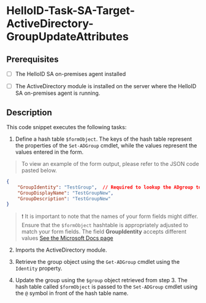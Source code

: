 
# HelloID-Task-SA-Target-ActiveDirectory-GroupUpdateAttributes

## Prerequisites

- [ ] The HelloID SA on-premises agent installed

- [ ] The ActiveDirectory module is installed on the server where the HelloID SA on-premises agent is running.

## Description

This code snippet executes the following tasks:

1. Define a hash table `$formObject`. The keys of the hash table represent the properties of the `Set-ADGroup` cmdlet, while the values represent the values entered in the form.

> To view an example of the form output, please refer to the JSON code pasted below.

```json
{
    "GroupIdentity": "TestGroup",  // Required to lookup the ADgroup to Update, This property will not be updated.
    "GroupDisplayName": "TestGroupNew",
    "GroupDescription": "TestGroupNew"
}
```

> :exclamation: It is important to note that the names of your form fields might differ. Ensure that the `$formObject` hashtable is appropriately adjusted to match your form fields.
> The field **GroupIdentity** accepts different values [See the Microsoft Docs page](https://learn.microsoft.com/en-us/powershell/module/activedirectory/set-adgroup?view=windowsserver2022-ps)

2. Imports the ActiveDirectory module.

3. Retrieve the group object using the `Get-ADGroup` cmdlet using the `Identity` property.

4. Update the group using the `$group` object retrieved from step 3. The hash table called `$formObject` is passed to the `Set-ADGroup` cmdlet using the `@` symbol in front of the hash table name.